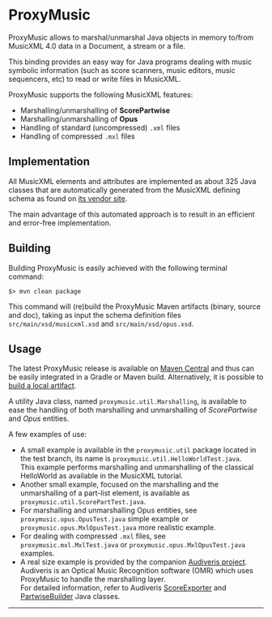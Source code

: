 # ProxyMusic

ProxyMusic allows to marshal/unmarshal Java objects in memory to/from MusicXML 4.0
data in a Document, a stream or a file.

This binding provides an easy way for Java programs dealing with music symbolic
information (such as score scanners, music editors, music sequencers, etc) to read
or write files in MusicXML.

ProxyMusic supports the following MusicXML features:

* Marshalling/unmarshalling of **ScorePartwise**
* Marshalling/unmarshalling of **Opus**
* Handling of standard (uncompressed) `.xml` files
* Handling of compressed `.mxl` files

## Implementation

All MusicXML elements and attributes are implemented as about 325 Java classes that are
automatically generated from the MusicXML defining schema as found on
[its vendor site][musicxml-developers].

The main advantage of this automated approach is to result in an efficient and error-free implementation.

## Building


Building ProxyMusic is easily achieved with the following terminal command:

```
$> mvn clean package
```

This command will (re)build the ProxyMusic Maven artifacts (binary, source and doc),
taking as input the schema definition files `src/main/xsd/musicxml.xsd` and `src/main/xsd/opus.xsd`.

## Usage

The latest ProxyMusic release is available on [Maven Central][maven-central-proxymusic]
and thus can be easily integrated in a Gradle or Maven build.
Alternatively, it is possible to [build a local artifact](#building).

A utility Java class, named `proxymusic.util.Marshalling`, is available to ease the handling
of both marshalling and unmarshalling of *ScorePartwise* and *Opus* entities.

A few examples of use:

* A small example is available in the `proxymusic.util` package located in the test branch,
  its name is `proxymusic.util.HelloWorldTest.java`.   
  This example performs marshalling and unmarshalling of the classical HelloWorld as available in
  the MusicXML tutorial.
* Another small example, focused on the marshalling and the unmarshalling of a part-list element,
  is available as `proxymusic.util.ScorePartTest.java`.
* For marshalling and unmarshalling Opus entities, see `proxymusic.opus.OpusTest.java` simple
  example or `proxymusic.opus.MxlOpusTest.java` more realistic example.
* For dealing with compressed `.mxl` files, see `proxymusic.mxl.MxlTest.java`
  or `proxymusic.opus.MxlOpusTest.java` examples.
* A real size example is provided by the companion [Audiveris project][audiveris-project].   
  Audiveris is an Optical Music Recognition software (OMR) which uses ProxyMusic to handle
  the marshalling layer.   
  For detailed information, refer to Audiveris [ScoreExporter][score-exporter]
  and  [PartwiseBuilder][partwise-builder] Java classes.

---
[musicxml-developers]:      http://www.musicxml.com/for-developers/
[maven-central-proxymusic]: https://mvnrepository.com/artifact/org.audiveris/proxymusic/4.0.1
[audiveris-project]:        https://github.com/Audiveris/audiveris
[score-exporter]:           https://github.com/Audiveris/audiveris/blob/master/src/main/org/audiveris/omr/score/ScoreExporter.java
[partwise-builder]:         https://github.com/Audiveris/audiveris/blob/master/src/main/org/audiveris/omr/score/PartwiseBuilder.java
